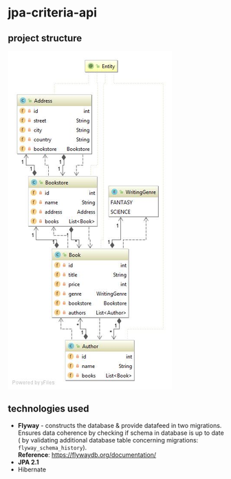 # jpa-criteria-api
## project structure
![](classes-diag.jpg)

## technologies used
* **Flyway** - constructs the database & provide datafeed in two migrations.
Ensures data coherence by checking if schema in database is up to date (
by validating additional database table concerning migrations: 
`flyway_schema_history`).  
__Reference__: https://flywaydb.org/documentation/
* **JPA 2.1**
* Hibernate
